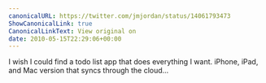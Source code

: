 ```yaml
---
canonicalURL: https://twitter.com/jmjordan/status/14061793473
ShowCanonicalLink: true
CanonicalLinkText: View original on
date: 2010-05-15T22:29:06+00:00
---
```

I wish I could find a todo list app that does everything I want. iPhone, iPad, and Mac version that syncs through the cloud...
